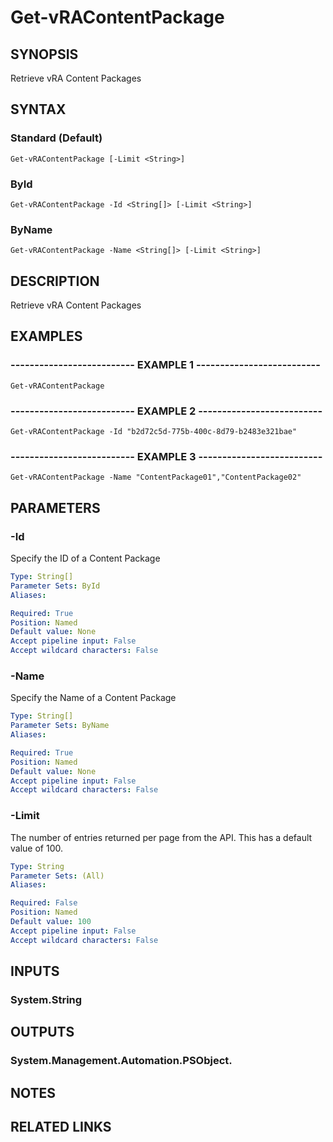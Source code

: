 # Get-vRAContentPackage

## SYNOPSIS
Retrieve vRA Content Packages

## SYNTAX

### Standard (Default)
```
Get-vRAContentPackage [-Limit <String>]
```

### ById
```
Get-vRAContentPackage -Id <String[]> [-Limit <String>]
```

### ByName
```
Get-vRAContentPackage -Name <String[]> [-Limit <String>]
```

## DESCRIPTION
Retrieve vRA Content Packages

## EXAMPLES

### -------------------------- EXAMPLE 1 --------------------------
```
Get-vRAContentPackage
```

### -------------------------- EXAMPLE 2 --------------------------
```
Get-vRAContentPackage -Id "b2d72c5d-775b-400c-8d79-b2483e321bae"
```

### -------------------------- EXAMPLE 3 --------------------------
```
Get-vRAContentPackage -Name "ContentPackage01","ContentPackage02"
```

## PARAMETERS

### -Id
Specify the ID of a Content Package

```yaml
Type: String[]
Parameter Sets: ById
Aliases: 

Required: True
Position: Named
Default value: None
Accept pipeline input: False
Accept wildcard characters: False
```

### -Name
Specify the Name of a Content Package

```yaml
Type: String[]
Parameter Sets: ByName
Aliases: 

Required: True
Position: Named
Default value: None
Accept pipeline input: False
Accept wildcard characters: False
```

### -Limit
The number of entries returned per page from the API.
This has a default value of 100.

```yaml
Type: String
Parameter Sets: (All)
Aliases: 

Required: False
Position: Named
Default value: 100
Accept pipeline input: False
Accept wildcard characters: False
```

## INPUTS

### System.String

## OUTPUTS

### System.Management.Automation.PSObject.

## NOTES

## RELATED LINKS

